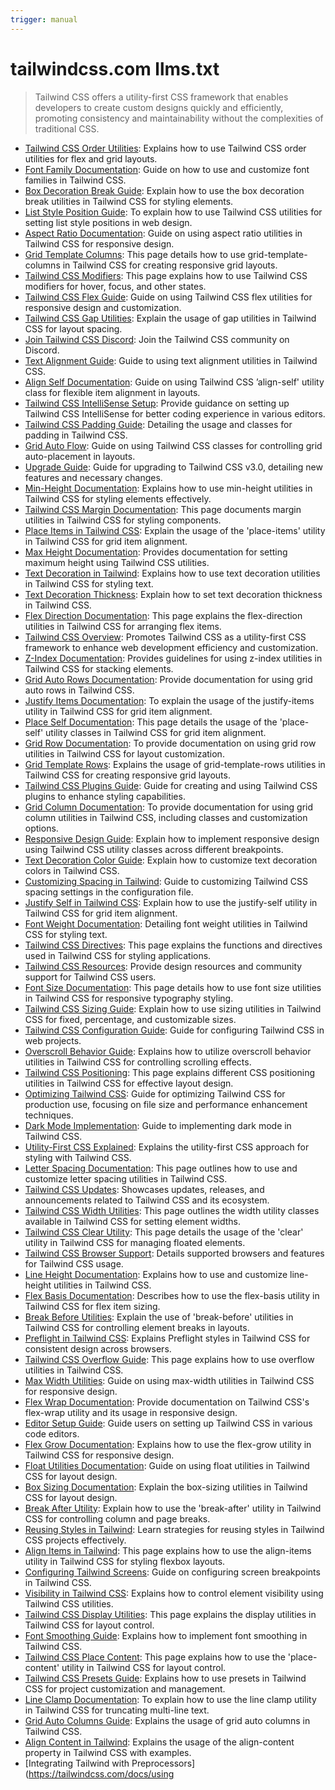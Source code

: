 ```yaml
---
trigger: manual
---
```


# tailwindcss.com llms.txt

> Tailwind CSS offers a utility-first CSS framework that enables developers to create custom designs quickly and efficiently, promoting consistency and maintainability without the complexities of traditional CSS.

- [Tailwind CSS Order Utilities](https://tailwindcss.com/docs/order): Explains how to use Tailwind CSS order utilities for flex and grid layouts.
- [Font Family Documentation](https://tailwindcss.com/docs/font-family): Guide on how to use and customize font families in Tailwind CSS.
- [Box Decoration Break Guide](https://tailwindcss.com/docs/box-decoration-break): Explain how to use the box decoration break utilities in Tailwind CSS for styling elements.
- [List Style Position Guide](https://tailwindcss.com/docs/list-style-position): To explain how to use Tailwind CSS utilities for setting list style positions in web design.
- [Aspect Ratio Documentation](https://tailwindcss.com/docs/aspect-ratio): Guide on using aspect ratio utilities in Tailwind CSS for responsive design.
- [Grid Template Columns](https://tailwindcss.com/docs/grid-template-columns): This page details how to use grid-template-columns in Tailwind CSS for creating responsive grid layouts.
- [Tailwind CSS Modifiers](https://tailwindcss.com/docs/hover-focus-and-other-states): This page explains how to use Tailwind CSS modifiers for hover, focus, and other states.
- [Tailwind CSS Flex Guide](https://tailwindcss.com/docs/flex): Guide on using Tailwind CSS flex utilities for responsive design and customization.
- [Tailwind CSS Gap Utilities](https://tailwindcss.com/docs/gap): Explain the usage of gap utilities in Tailwind CSS for layout spacing.
- [Join Tailwind CSS Discord](https://tailwindcss.com/discord): Join the Tailwind CSS community on Discord.
- [Text Alignment Guide](https://tailwindcss.com/docs/text-align): Guide to using text alignment utilities in Tailwind CSS.
- [Align Self Documentation](https://tailwindcss.com/docs/align-self): Guide on using Tailwind CSS ’align-self' utility class for flexible item alignment in layouts.
- [Tailwind CSS IntelliSense Setup](https://tailwindcss.com/docs/intellisense): Provide guidance on setting up Tailwind CSS IntelliSense for better coding experience in various editors.
- [Tailwind CSS Padding Guide](https://tailwindcss.com/docs/padding): Detailing the usage and classes for padding in Tailwind CSS.
- [Grid Auto Flow](https://tailwindcss.com/docs/grid-auto-flow): Guide on using Tailwind CSS classes for controlling grid auto-placement in layouts.
- [Upgrade Guide](https://tailwindcss.com/docs/upgrade-guide): Guide for upgrading to Tailwind CSS v3.0, detailing new features and necessary changes.
- [Min-Height Documentation](https://tailwindcss.com/docs/min-height): Explains how to use min-height utilities in Tailwind CSS for styling elements effectively.
- [Tailwind CSS Margin Documentation](https://tailwindcss.com/docs/margin): This page documents margin utilities in Tailwind CSS for styling components.
- [Place Items in Tailwind CSS](https://tailwindcss.com/docs/place-items): Explain the usage of the 'place-items' utility in Tailwind CSS for grid item alignment.
- [Max Height Documentation](https://tailwindcss.com/docs/max-height): Provides documentation for setting maximum height using Tailwind CSS utilities.
- [Text Decoration in Tailwind](https://tailwindcss.com/docs/text-decoration): Explains how to use text decoration utilities in Tailwind CSS for styling text.
- [Text Decoration Thickness](https://tailwindcss.com/docs/text-decoration-thickness): Explain how to set text decoration thickness in Tailwind CSS.
- [Flex Direction Documentation](https://tailwindcss.com/docs/flex-direction): This page explains the flex-direction utilities in Tailwind CSS for arranging flex items.
- [Tailwind CSS Overview](https://tailwindcss.com/): Promotes Tailwind CSS as a utility-first CSS framework to enhance web development efficiency and customization.
- [Z-Index Documentation](https://tailwindcss.com/docs/z-index): Provides guidelines for using z-index utilities in Tailwind CSS for stacking elements.
- [Grid Auto Rows Documentation](https://tailwindcss.com/docs/grid-auto-rows): Provide documentation for using grid auto rows in Tailwind CSS.
- [Justify Items Documentation](https://tailwindcss.com/docs/justify-items): To explain the usage of the justify-items utility in Tailwind CSS for grid item alignment.
- [Place Self Documentation](https://tailwindcss.com/docs/place-self): This page details the usage of the 'place-self' utility classes in Tailwind CSS for grid item alignment.
- [Grid Row Documentation](https://tailwindcss.com/docs/grid-row): To provide documentation on using grid row utilities in Tailwind CSS for layout customization.
- [Grid Template Rows](https://tailwindcss.com/docs/grid-template-rows): Explains the usage of grid-template-rows utilities in Tailwind CSS for creating responsive grid layouts.
- [Tailwind CSS Plugins Guide](https://tailwindcss.com/docs/plugins): Guide for creating and using Tailwind CSS plugins to enhance styling capabilities.
- [Grid Column Documentation](https://tailwindcss.com/docs/grid-column): To provide documentation for using grid column utilities in Tailwind CSS, including classes and customization options.
- [Responsive Design Guide](https://tailwindcss.com/docs/responsive-design): Explain how to implement responsive design using Tailwind CSS utility classes across different breakpoints.
- [Text Decoration Color Guide](https://tailwindcss.com/docs/text-decoration-color): Explain how to customize text decoration colors in Tailwind CSS.
- [Customizing Spacing in Tailwind](https://tailwindcss.com/docs/customizing-spacing): Guide to customizing Tailwind CSS spacing settings in the configuration file.
- [Justify Self in Tailwind CSS](https://tailwindcss.com/docs/justify-self): Explain how to use the justify-self utility in Tailwind CSS for grid item alignment.
- [Font Weight Documentation](https://tailwindcss.com/docs/font-weight): Detailing font weight utilities in Tailwind CSS for styling text.
- [Tailwind CSS Directives](https://tailwindcss.com/docs/functions-and-directives): This page explains the functions and directives used in Tailwind CSS for styling applications.
- [Tailwind CSS Resources](https://tailwindcss.com/resources): Provide design resources and community support for Tailwind CSS users.
- [Font Size Documentation](https://tailwindcss.com/docs/font-size): This page details how to use font size utilities in Tailwind CSS for responsive typography styling.
- [Tailwind CSS Sizing Guide](https://tailwindcss.com/docs/size): Explain how to use sizing utilities in Tailwind CSS for fixed, percentage, and customizable sizes.
- [Tailwind CSS Configuration Guide](https://tailwindcss.com/docs/configuration): Guide for configuring Tailwind CSS in web projects.
- [Overscroll Behavior Guide](https://tailwindcss.com/docs/overscroll-behavior): Explains how to utilize overscroll behavior utilities in Tailwind CSS for controlling scrolling effects.
- [Tailwind CSS Positioning](https://tailwindcss.com/docs/position): This page explains different CSS positioning utilities in Tailwind CSS for effective layout design.
- [Optimizing Tailwind CSS](https://tailwindcss.com/docs/optimizing-for-production): Guide for optimizing Tailwind CSS for production use, focusing on file size and performance enhancement techniques.
- [Dark Mode Implementation](https://tailwindcss.com/docs/dark-mode): Guide to implementing dark mode in Tailwind CSS.
- [Utility-First CSS Explained](https://tailwindcss.com/docs/utility-first): Explains the utility-first CSS approach for styling with Tailwind CSS.
- [Letter Spacing Documentation](https://tailwindcss.com/docs/letter-spacing): This page outlines how to use and customize letter spacing utilities in Tailwind CSS.
- [Tailwind CSS Updates](https://tailwindcss.com/blog): Showcases updates, releases, and announcements related to Tailwind CSS and its ecosystem.
- [Tailwind CSS Width Utilities](https://tailwindcss.com/docs/width): This page outlines the width utility classes available in Tailwind CSS for setting element widths.
- [Tailwind CSS Clear Utility](https://tailwindcss.com/docs/clear): This page details the usage of the 'clear' utility in Tailwind CSS for managing floated elements.
- [Tailwind CSS Browser Support](https://tailwindcss.com/docs/browser-support): Details supported browsers and features for Tailwind CSS usage.
- [Line Height Documentation](https://tailwindcss.com/docs/line-height): Explains how to use and customize line-height utilities in Tailwind CSS.
- [Flex Basis Documentation](https://tailwindcss.com/docs/flex-basis): Describes how to use the flex-basis utility in Tailwind CSS for flex item sizing.
- [Break Before Utilities](https://tailwindcss.com/docs/break-before): Explain the use of 'break-before' utilities in Tailwind CSS for controlling element breaks in layouts.
- [Preflight in Tailwind CSS](https://tailwindcss.com/docs/preflight): Explains Preflight styles in Tailwind CSS for consistent design across browsers.
- [Tailwind CSS Overflow Guide](https://tailwindcss.com/docs/overflow): This page explains how to use overflow utilities in Tailwind CSS.
- [Max Width Utilities](https://tailwindcss.com/docs/max-width): Guide on using max-width utilities in Tailwind CSS for responsive design.
- [Flex Wrap Documentation](https://tailwindcss.com/docs/flex-wrap): Provide documentation on Tailwind CSS's flex-wrap utility and its usage in responsive design.
- [Editor Setup Guide](https://tailwindcss.com/docs/editor-setup): Guide users on setting up Tailwind CSS in various code editors.
- [Flex Grow Documentation](https://tailwindcss.com/docs/flex-grow): Explains how to use the flex-grow utility in Tailwind CSS for responsive design.
- [Float Utilities Documentation](https://tailwindcss.com/docs/float): Guide on using float utilities in Tailwind CSS for layout design.
- [Box Sizing Documentation](https://tailwindcss.com/docs/box-sizing): Explain the box-sizing utilities in Tailwind CSS for layout design.
- [Break After Utility](https://tailwindcss.com/docs/break-after): Explain how to use the 'break-after' utility in Tailwind CSS for controlling column and page breaks.
- [Reusing Styles in Tailwind](https://tailwindcss.com/docs/reusing-styles): Learn strategies for reusing styles in Tailwind CSS projects effectively.
- [Align Items in Tailwind](https://tailwindcss.com/docs/align-items): This page explains how to use the align-items utility in Tailwind CSS for styling flexbox layouts.
- [Configuring Tailwind Screens](https://tailwindcss.com/docs/screens): Guide on configuring screen breakpoints in Tailwind CSS.
- [Visibility in Tailwind CSS](https://tailwindcss.com/docs/visibility): Explains how to control element visibility using Tailwind CSS utilities.
- [Tailwind CSS Display Utilities](https://tailwindcss.com/docs/display): This page explains the display utilities in Tailwind CSS for layout control.
- [Font Smoothing Guide](https://tailwindcss.com/docs/font-smoothing): Explains how to implement font smoothing in Tailwind CSS.
- [Tailwind CSS Place Content](https://tailwindcss.com/docs/place-content): This page explains how to use the 'place-content' utility in Tailwind CSS for layout control.
- [Tailwind CSS Presets Guide](https://tailwindcss.com/docs/presets): Explains how to use presets in Tailwind CSS for project customization and management.
- [Line Clamp Documentation](https://tailwindcss.com/docs/line-clamp): To explain how to use the line clamp utility in Tailwind CSS for truncating multi-line text.
- [Grid Auto Columns Guide](https://tailwindcss.com/docs/grid-auto-columns): Explains the usage of grid auto columns in Tailwind CSS.
- [Align Content in Tailwind](https://tailwindcss.com/docs/align-content): Explains the usage of the align-content property in Tailwind CSS with examples.
- [Integrating Tailwind with Preprocessors](https://tailwindcss.com/docs/using